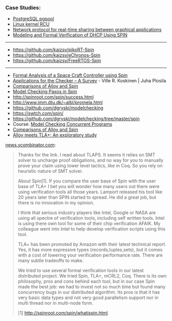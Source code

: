 ### Case Studies:

- [PostgreSQL pgpool](http://d.hatena.ne.jp/interdb/touch/20100815/1281809853)
- [Linux kernel RCU](https://lwn.net/Articles/279077/)
- [Network protocol for real-time sharing between graphical applications](https://github.com/verse/verse/tree/master/misc/promela)
- [Modeling and Formal Verification of DHCP Using SPIN](https://pdfs.semanticscholar.org/6ddd/d0951f9596526f138faa68304485a6a052e2.pdf)

----------

- https://github.com/kaizsv/pikoRT-Spin
- https://github.com/kaizsv/eChronos-Spin
- https://github.com/kaizsv/FreeRTOS-Spin

----------

- [Formal Analysis of a Space Craft Controller using Spin](http://citeseerx.ist.psu.edu/viewdoc/download?doi=10.1.1.122.6866&rep=rep1&type=pdf)
- [Applications for the Checker – A Survey](http://www.tucs.fi/publications/attachment.php?fname=TR782.pdf) - Ville R. Koskinen | Juha Plosila
- [Comparisons of Alloy and Spin](http://www.pamelazave.com/compare.html)
- [Model Checking Paxos in Spin](https://arxiv.org/abs/1408.5962)
- http://spinroot.com/spin/success.html
- http://www.imm.dtu.dk/~albl/promela.html
- https://github.com/dgryski/modelchecking
- https://swtch.com/spin/
- https://github.com/dgryski/modelchecking/tree/master/spin
- Course: [Model Checking Concurrent Programs](http://cnx.org/content/col10294/1.3)
- [Comparisons of Alloy and Spin](http://www.pamelazave.com/compare.html)
- [Alloy meets TLA+: An exploratory study](https://arxiv.org/pdf/1603.03599.pdf)

[news.ycombinator.com](https://news.ycombinator.com/item?id=10225917):

> Thanks for the link. I read about TLAPS. It seems it relies on SMT solver to uncharge proof obligations,
> and no way for you to manually prove your claim using lower level tactics, like in Coq.
> So you rely on heuristic nature of SMT solver.
>
> About Spin[1]. If you compare the user base of Spin with the user base of TLA+ I bet you will wonder
> how many users out there  were using verification tools all those years. Lamport released his tool
> like 20 years later than SPIN started to spread. He did a great job, but there is no innovation in my opinion.
>
> I think that serious industry players like Intel, Google or NASA are using all spectre of verification tools,
> including self written tools. Intel is using there own tool for some of their chip verification AFAIK.
> My colleague went into Intel to help develop verification scripts using this tool.
>
> TLA+ has been promoted by Amazon with their latest technical report. Yes, it has more
> expressive types (records,tuples,sets), but it comes with a cost of lowering your verification performance rate.
> There are many subtle tradeoffs to make.
> 
> We tried to use several formal verification tools in our latest distributed project. We tried Spin,
> TLA+, mCRL2, Coq. There is its own philosophy, pros and cons behind each tool, but in our case
> Spin made the best job: we had to invest not so much time but found many concurrency bugs in our distributed algorithm.
> Its pros is that it has very basic data types and not very good parallelism support nor in multi thread nor in multi-node form.
>
> [1] http://spinroot.com/spin/whatispin.html
